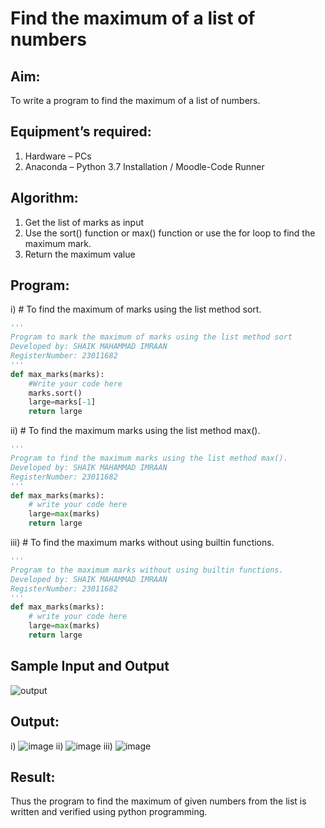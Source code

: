 # Find the maximum of a list of numbers
## Aim:
To write a program to find the maximum of a list of numbers.
## Equipment’s required:
1.	Hardware – PCs
2.	Anaconda – Python 3.7 Installation / Moodle-Code Runner
## Algorithm:
1.	Get the list of marks as input
2.	Use the sort() function or max() function or use the for loop to find the maximum mark.
3.	Return the maximum value
## Program:

i)	# To find the maximum of marks using the list method sort.
```Python
''' 
Program to mark the maximum of marks using the list method sort
Developed by: SHAIK MAHAMMAD IMRAAN
RegisterNumber: 23011682
'''
def max_marks(marks):
    #Write your code here
    marks.sort()
    large=marks[-1]
    return large

```

ii)	# To find the maximum marks using the list method max().
```Python
''' 
Program to find the maximum marks using the list method max().
Developed by: SHAIK MAHAMMAD IMRAAN
RegisterNumber: 23011682
'''
def max_marks(marks):
    # write your code here
    large=max(marks)
    return large


```

iii) # To find the maximum marks without using builtin functions.
```Python
''' 
Program to the maximum marks without using builtin functions.
Developed by: SHAIK MAHAMMAD IMRAAN
RegisterNumber: 23011682
'''
def max_marks(marks):
    # write your code here
    large=max(marks)
    return large


```
## Sample Input and Output
![output](./img/max_marks1.jpg) 

## Output:
i)
![image](https://github.com/IMRAAN2005/FindMaximum/assets/149347407/62ed6624-242d-4207-aa52-8713f9db1415)
ii)
![image](https://github.com/IMRAAN2005/FindMaximum/assets/149347407/6a4781f9-3d7f-4100-8e12-72a9ce43b09b)
iii)
![image](https://github.com/IMRAAN2005/FindMaximum/assets/149347407/a27399f4-142c-4a66-b4ee-a69d79dcbcef)



## Result:
Thus the program to find the maximum of given numbers from the list is written and verified using python programming.
